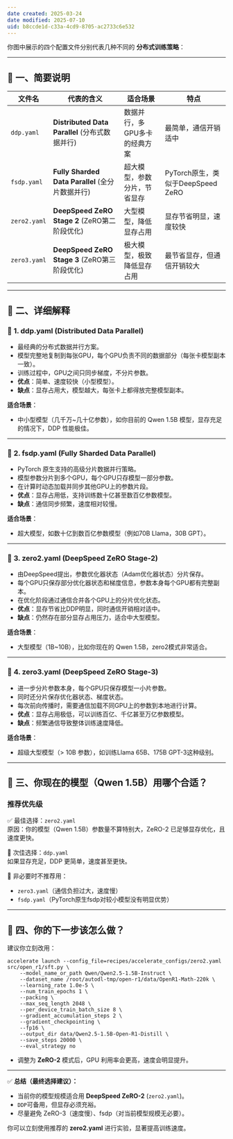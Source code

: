```yaml
---
date created: 2025-03-24
date modified: 2025-07-10
uid: b8ccde1d-c33a-4cd9-8705-ac2733c6e532
---
```


你图中展示的四个配置文件分别代表几种不同的 **分布式训练策略**：

---

## 📌 一、简要说明

|文件名|代表的含义|适合场景|特点|
|---|---|---|---|
|`ddp.yaml`|**Distributed Data Parallel** (分布式数据并行)|数据并行，多GPU多卡的经典方案|最简单，通信开销适中|
|`fsdp.yaml`|**Fully Sharded Data Parallel** (全分片数据并行)|超大模型，参数分片，节省显存|PyTorch原生，类似于DeepSpeed ZeRO|
|`zero2.yaml`|**DeepSpeed ZeRO Stage 2** (ZeRO第二阶段优化)|大型模型，降低显存占用|显存节省明显，速度较快|
|`zero3.yaml`|**DeepSpeed ZeRO Stage 3** (ZeRO第三阶段优化)|极大模型，极致降低显存占用|最节省显存，但通信开销较大|

---

## 📌 二、详细解释

### 🚩 **1. ddp.yaml (Distributed Data Parallel)**

- 最经典的分布式数据并行方案。
- 模型完整地复制到每张GPU，每个GPU负责不同的数据部分（每张卡模型副本一致）。
- 训练过程中，GPU之间只同步梯度，不分片参数。
- **优点**：简单、速度较快（小型模型）。
- **缺点**：显存占用大，模型越大，每张卡上都得放完整模型副本。

**适合场景**：

- 中小型模型（几千万~几十亿参数），如你目前的 Qwen 1.5B 模型，显存充足的情况下，DDP 性能极佳。

---

### 🚩 **2. fsdp.yaml (Fully Sharded Data Parallel)**

- PyTorch 原生支持的高级分片数据并行策略。
- 模型参数分片到多个GPU，每个GPU只存模型一部分参数。
- 在计算时动态加载并同步其他GPU上的参数片段。
- **优点**：显存占用低，支持训练数十亿甚至数百亿参数模型。
- **缺点**：通信同步频繁，速度相对较慢。

**适合场景**：

- 超大模型，如数十亿到数百亿参数模型（例如70B Llama，30B GPT）。

---

### 🚩 **3. zero2.yaml (DeepSpeed ZeRO Stage-2)**

- 由DeepSpeed提出，参数优化器状态（Adam优化器状态）分片保存。
- 每个GPU只保存部分优化器状态和梯度信息，参数本身每个GPU都有完整副本。
- 在优化阶段通过通信合并各个GPU上的分片优化状态。
- **优点**：显存节省比DDP明显，同时通信开销相对适中。
- **缺点**：仍然存在部分显存占用压力，适合中大型模型。

**适合场景**：

- 大型模型（1B~10B），比如你现在的 Qwen 1.5B，zero2模式非常适合。

---

### 🚩 **4. zero3.yaml (DeepSpeed ZeRO Stage-3)**

- 进一步分片参数本身，每个GPU只保存模型一小片参数。
- 同时还分片保存优化器状态、梯度状态。
- 每次前向传播时，需要通信加载不同GPU上的参数到本地进行计算。
- **优点**：显存占用极低，可以训练百亿、千亿甚至万亿参数模型。
- **缺点**：频繁通信导致整体训练速度降低。

**适合场景**：

- 超级大型模型（> 10B 参数），如训练Llama 65B、175B GPT-3这种级别。

---

## 📌 三、你现在的模型（Qwen 1.5B）用哪个合适？

### 推荐优先级

✅ 最佳选择：`zero2.yaml`  
原因：你的模型（Qwen 1.5B）参数量不算特别大，ZeRO-2 已足够显存优化，且速度更快。

🔸 次佳选择：`ddp.yaml`  
如果显存充足，DDP 更简单，速度甚至更快。

🔴 非必要时不推荐用：

- `zero3.yaml`（通信负担过大，速度慢）
- `fsdp.yaml`（PyTorch原生fsdp对较小模型没有明显优势）

---

## 📌 四、你的下一步该怎么做？

建议你立刻改用：

```shell
accelerate launch --config_file=recipes/accelerate_configs/zero2.yaml src/open_r1/sft.py \
    --model_name_or_path Qwen/Qwen2.5-1.5B-Instruct \
    --dataset_name /root/autodl-tmp/open-r1/data/OpenR1-Math-220k \
    --learning_rate 1.0e-5 \
    --num_train_epochs 1 \
    --packing \
    --max_seq_length 2048 \
    --per_device_train_batch_size 8 \
    --gradient_accumulation_steps 2 \
    --gradient_checkpointing \
    --fp16 \
    --output_dir data/Qwen2.5-1.5B-Open-R1-Distill \
    --save_steps 20000 \
    --eval_strategy no
```

- 调整为 **ZeRO-2** 模式后，GPU 利用率会更高，速度会明显提升。

---

✅ **总结（最终选择建议）：**

- 当前你的模型规模适合用 **DeepSpeed ZeRO-2** (`zero2.yaml`)。
- `DDP`可备用，但显存必须充裕。
- 尽量避免 ZeRO-3（速度慢）、fsdp（对当前模型规模无必要）。

你可以立刻使用推荐的 **zero2.yaml** 进行实验，显著提高训练速度。
